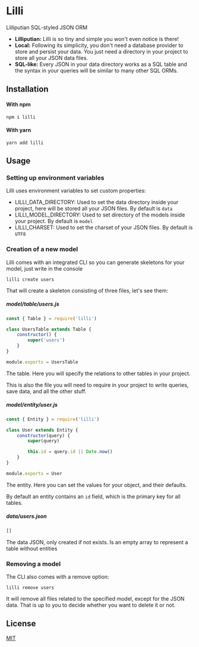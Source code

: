 # Lilli

Lilliputian SQL-styled JSON ORM

* **Lilliputian:** Lilli is so tiny and simple you won't even notice is there!
* **Local:** Following its simplicity, you don't need a database provider to store and persist your data.
You just need a directory in your project to store all your JSON data files.
* **SQL-like:** Every JSON in your data directory works as a SQL table and the syntax in your queries will be similar to many other SQL ORMs.

## Installation

#### With npm

```
npm i lilli
```

#### With yarn

```
yarn add lilli
```

## Usage

### Setting up environment variables

Lilli uses environment variables to set custom properties:

* LILLI_DATA_DIRECTORY: Used to set the data directory inside your project, here will be stored all your JSON files. By default is `data`
* LILLI_MODEL_DIRECTORY: Used to set directory of the models inside your project. By default is `model`
* LILLI_CHARSET: Used to set the charset of your JSON files. By default is `UTF8`

### Creation of a new model

Lilli comes with an integrated CLI so you can generate skeletons for your model, just write in the console

```
lilli create users
```

That will create a skeleton consisting of three files, let's see them:

##### model/table/users.js

```javascript
const { Table } = require('lilli')

class UsersTable extends Table {
    constructor() {
        super('users')
    }
}

module.exports = UsersTable
```

The table. Here you will specify the relations to other tables in your project.

This is also the file you will need to require in your project to write queries, save data, and all the other stuff.

##### model/entity/user.js

```javascript
const { Entity } = require('lilli')

class User extends Entity {
    constructor(query) {
        super(query)

        this.id = query.id || Date.now()
    }
}

module.exports = User
```

The entity. Here you can set the values for your object, and their defaults.

By default an entity contains an `id` field, which is the primary key for all tables.

##### data/users.json

```javascript
[]
```

The data JSON, only created if not exists. Is an empty array to represent a table without entities

### Removing a model

The CLI also comes with a remove option:

```
lilli remove users
```

It will remove all files related to the specified model, except for the JSON data. That is up to you to decide whether you want to delete it or not.

## License

[MIT](https://github.com/aleixcam/lilli/blob/master/LICENSE)
